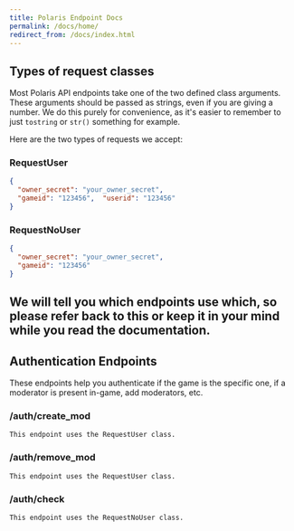 ```yaml
---
title: Polaris Endpoint Docs
permalink: /docs/home/
redirect_from: /docs/index.html
---
```


## Types of request classes
Most Polaris API endpoints take one of the two defined class arguments. These arguments should be passed as strings, even if you are giving a number. We do this purely for convenience, as it's easier to remember to just ```tostring``` or ```str()``` something for example.

Here are the two types of requests we accept:
### RequestUser
```json
{
  "owner_secret": "your_owner_secret",
  "gameid": "123456",  "userid": "123456"
}
```

### RequestNoUser
```json
{
  "owner_secret": "your_owner_secret",
  "gameid": "123456"
}
```

We will tell you which endpoints use which, so please refer back to this or keep it in your mind while you read the documentation.
---
## Authentication Endpoints
These endpoints help you authenticate if the game is the specific one, if a moderator is present in-game, add moderators, etc.

### /auth/create_mod
`This endpoint uses the RequestUser class.`

### /auth/remove_mod
`This endpoint uses the RequestUser class.`

### /auth/check
`This endpoint uses the RequestNoUser class.`


